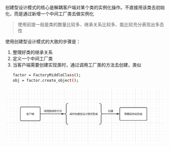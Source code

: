 创建型设计模式的核心是解耦客户端对某个类的实例化操作。不直接用该类去初始化，而是通过新增一个中间工厂类去做实例化

> 使用前提一般是类的数量比较多、继承关系比较多、能比较充分表现出多态性

使用创建型设计模式的大致的步骤是：

1. 整理好类的继承关系
2. 定义一个中间工厂类
3. 当客户端需要创建实现类时，通过调用工厂类的方法去创建，类似
    ```BASH
    factor = FactoryMiddleClass();
    obj = factor.create_object();
    ```

![](https://raw.githubusercontent.com/hsxhr-10/Blog/master/image/%E8%AE%BE%E8%AE%A1%E6%A8%A1%E5%BC%8F-13.png)
